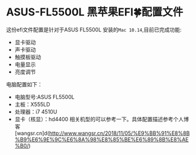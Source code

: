 # ASUS-FL5500L 黑苹果EFI🍀配置文件
这份efi文件配置是针对于ASUS FL5500L 安装的`Mac 10.14`,目前已完成功能:
* 显卡驱动
* 声卡驱动
* 触摸板驱动
* 电量显示
* 亮度调节  

电脑配置如下：
* 电脑型号:ASUS FL5500L  
* 主板：X555LD  
* 处理器：i7 4510U  
* 显卡（核显）：hd4400 
相关机型的可以参考一下。具体配置描述参考个人博客[wangsr.cn]d(http://www.wangsr.cn/2018/11/05/%E9%BB%91%E8%8B%B9%E6%9E%9C%E6%8A%98%E8%85%BE%E6%89%8B%E8%AE%B0/)
